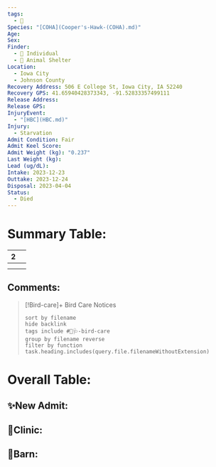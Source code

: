 ```yaml
---
tags:
  - 🦅
Species: "[COHA](Cooper's-Hawk-(COHA).md)"
Age: 
Sex: 
Finder:
  - 🧑 Individual
  - 🐾 Animal Shelter
Location:
  - Iowa City
  - Johnson County
Recovery Address: 506 E College St, Iowa City, IA 52240
Recovery GPS: 41.65940428373343, -91.52833357499111
Release Address: 
Release GPS: 
InjuryEvent:
  - "[HBC](HBC.md)"
Injury:
  - Starvation
Admit Condition: Fair
Admit Keel Score: 
Admit Weight (kg): "0.237"
Last Weight (kg): 
Lead (ug/dL): 
Intake: 2023-12-23
Outtake: 2023-12-24
Disposal: 2023-04-04
Status:
  - Died
---
```


# Summary Table:

<div><table class="dataview table-view-table"><thead class="table-view-thead"><tr class="table-view-tr-header"><th class="table-view-th"><span></span><span class="dataview small-text">2</span></th><th class="table-view-th"><span></span></th></tr></thead><tbody class="table-view-tbody"><tr><td><span></span></td><td><span></span></td></tr><tr><td><span></span></td><td><span></span></td></tr></tbody></table></div>

## Comments:

> [!Bird-care]+ Bird Care Notices
>   ```tasks 
>   sort by filename
>   hide backlink
>   tags include #🦅🩺-bird-care 
>   group by filename reverse
>   filter by function task.heading.includes(query.file.filenameWithoutExtension)
>   ```

# Overall Table:

## ✨New Admit:



## 🏥Clinic:



## 🏡Barn:



